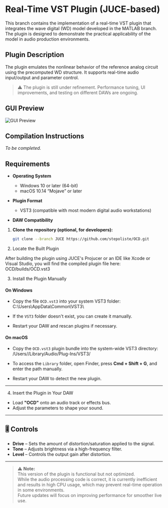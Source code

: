 # Real-Time VST Plugin (JUCE-based)

This branch contains the implementation of a real-time VST plugin that integrates the wave digital (WD) model developed in the MATLAB branch. The plugin is designed to demonstrate the practical applicability of the model in audio production environments.

## Plugin Description

The plugin emulates the nonlinear behavior of the reference analog circuit using the precomputed WD structure. It supports real-time audio input/output and parameter control.

> ⚠️ The plugin is still under refinement. Performance tuning, UI improvements, and testing on different DAWs are ongoing.

## GUI Preview

![GUI Preview](path/to/your/image.png)

## Compilation Instructions

*To be completed.*

## Requirements

- **Operating System**
  - Windows 10 or later (64-bit)
  - macOS 10.14 “Mojave” or later

- **Plugin Format**
  - VST3 (compatible with most modern digital audio workstations)

- **DAW Compatibility**
1. **Clone the repository (optional, for developers):**
   ```bash
   git clone --branch JUCE https://github.com/stepoliste/OCD.git
   
2. Locate the Built Plugin

After building the plugin using JUCE's Projucer or an IDE like Xcode or Visual Studio, you will find the compiled plugin file here:
OCD/builds/OCD.vst3

3. Install the Plugin Manually

#### On Windows

- Copy the file `OCD.vst3` into your system VST3 folder:
  C:\Users<YourUsername>\AppData\Common\VST3\

  
- If the `VST3` folder doesn't exist, you can create it manually.

- Restart your DAW and rescan plugins if necessary.

#### On macOS

- Copy the `OCD.vst3` plugin bundle into the system-wide VST3 directory:
  /Users/<YourUsername>/Library/Audio/Plug-Ins/VST3/


- To access the `Library` folder, open Finder, press **Cmd + Shift + G**, and enter the path manually.

- Restart your DAW to detect the new plugin.

---

4. Insert the Plugin in Your DAW

- Load **"OCD"** onto an audio track or effects bus.
- Adjust the parameters to shape your sound.

---

## 🎚️ Controls

- **Drive** – Sets the amount of distortion/saturation applied to the signal.
- **Tone** – Adjusts brightness via a high-frequency filter.
- **Level** – Controls the output gain after distortion.

---

> ⚠️ **Note:**  
> This version of the plugin is functional but not optimized.  
> While the audio processing code is correct, it is currently inefficient and results in high CPU usage, which may prevent real-time operation in some environments.  
> Future updates will focus on improving performance for smoother live use.
